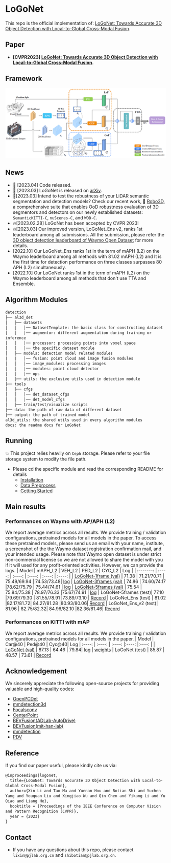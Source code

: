 # LoGoNet
This repo is the official implementation of: [LoGoNet: Towards Accurate 3D Object Detection with Local-to-Global Cross-Modal Fusion](https://arxiv.org/abs/2303.03595). 
## Paper
- **[CVPR2023] [LoGoNet: Towards Accurate 3D Object Detection with Local-to-Global Cross-Modal Fusion](https://arxiv.org/abs/2303.03595).**

## Framework
![image](./docs/figs/logonet.png)

## News
- :dart: [2023.04] Code released.
- :saxophone: [2023.03] LoGoNet is released on [arXiv](https://arxiv.org/abs/2303.03595).
- 🍻[2023.03] Intend to test the robustness of your LiDAR semantic segmentation and detection models? Check our recent work, :robot: [Robo3D](https://github.com/ldkong1205/Robo3D), a comprehensive suite that enables OoD robustness evaluation of 3D segmentors and detectors on our newly established datasets: `SemanticKITTI-C`, `nuScenes-C`, and `WOD-C`.
- 🔥[2023.02.28] LoGoNet has been accepted by CVPR 2023!
- 🔥[2023.03] Our improved version, LoGoNet_Ens v2, ranks 1st leaderboard among all submissions. All the submission, please refer the [3D object detection leaderboard of Waymo Open Dataset](https://waymo.com/open/challenges/2020/3d-detection/) for more details.
- [2022.10] Our LoGoNet_Ens ranks 1st in the term of mAPH (L2) on the Waymo leaderboard among all methods with 81.02 mAPH (L2) and It is the first time for detection performance on three classes surpasses 80 APH (L2) simultaneously. 
- [2022.10] Our LoGoNet ranks 1st in the term of mAPH (L2) on the Waymo leaderboard among all methods that don't use TTA and Ensemble. 

## Algorithm Modules
  ```
  detection
  ├── al3d_det
  │   ├── datasets
  │   │   │── DatasetTemplate: the basic class for constructing dataset
  │   │   │── augmentor: different augmentation during training or inference
  │   │   │── processor: processing points into voxel space
  │   │   │── the specific dataset module
  │   ├── models: detection model related modules
  |   |   │── fusion: point cloud and image fusion modules
  │   │   │── image_modules: processing images
  │   │   │── modules: point cloud detector
  │   │   │── ops
  │   ├── utils: the exclusive utils used in detection module
  ├── tools
  │   ├── cfgs
  │   │   │── det_dataset_cfgs
  │   │   │── det_model_cfgs
  │   ├── train/test/visualize scripts  
  ├── data: the path of raw data of different dataset
  ├── output: the path of trained model
  al3d_utils: the shared utils used in every algorithm modules
  docs: the readme docs for LoGoNet
  ```


## Running
💥 This project relies heavily on `Ceph` storage. Please refer to your file storage system to modify the file path.
- Please cd the specific module and read the corresponding README for details
  - [Installation](docs/INSTALL.md)
  - [Data Preprocess](docs/DATA_PREPROCESS.md)
  - [Getting Started](docs/STARTED.md)


## Main results
### Performances on Waymo with AP/APH (L2)
We report average metrics across all results. We provide training / validation configurations, pretrained models for all models in the paper. To access these pretrained models, please send us an email with your name, institute, a screenshot of the the Waymo dataset registration confirmation mail, and your intended usage. Please note that Waymo open dataset is under strict non-commercial license so we are not allowed to share the model with you if it will used for any profit-oriented activities. However, we can provide the logs. 
|  Model   | mAPH_L2 | VEH_L2 | PED_L2 | CYC_L2 | Log |
|  :-------:  |  :----: |  :----:  |  :----:  |  :----: |  :----:  |
| [LoGoNet-1frame  (val)](detection/tools/cfgs/det_model_cfgs/waymo/LoGoNet-1f.yaml) |  71.38 | 71.21/70.71 | 75.49/69.94 | 74.53/73.48| [log](https://drive.google.com/file/d/13oQETbn33902wy-fcq6qOj2dCM8UHmRT/view?usp=share_link)
| [LoGoNet-3frames (val)](detection/tools/cfgs/det_model_cfgs/waymo/LoGoNet-3f.yaml)  |  74.86 | 74.60/74.17 |78.62/75.79  | 75.44/74.61 | [log](https://drive.google.com/file/d/16-mYTeQsQ9Ku-6BWhhgLPXpUMQouDvjT/view?usp=share_link)
| [LoGoNet-5frames (val)](detection/tools/cfgs/det_model_cfgs/waymo/LoGoNet-5f.yaml)  |  75.54 | 75.84/75.38 | 78.97/76.33 |75.67/74.91  | [log](https://drive.google.com/file/d/1qjBnr0RvuA3QAahi3tUpl5envRLB45Uo/view?usp=share_link)
| LoGoNet-5frames (test)| 77.10 |79.69/79.30 | 81.55/78.91 |73.89/73.10 | [Record](https://waymo.com/open/challenges/entry/?challenge=DETECTION_3D&challengeId=DETECTION_3D)
| LoGoNet_Ens (test) |  81.02 |82.17/81.72| 84.27/81.28 |80.93/80.06| [Record](https://waymo.com/open/challenges/entry/?challenge=DETECTION_3D&challengeId=DETECTION_3D) 
| LoGoNet_Ens_v2 (test)| 81.96 | 82.75/82.32| 84.96/82.10 |82.36/81.46| [Record](https://waymo.com/open/challenges/entry/?challenge=DETECTION_3D&challengeId=DETECTION_3D) 


### Performances on KITTI with mAP
We report average metrics across all results. We provide training / validation configurations, pretrained models for all models in the paper.
|  Model   | Car@40 | Ped@40 | Cyc@40| Log
|  :----:  |  :----:  |  :----:  |:----:  |:----:  |
| [LoGoNet (val)](detection/tools/cfgs/det_model_cfgs/kitti/LoGoNet-kitti.yaml) | 87.13 | 64.46 | 79.84| [log](https://drive.google.com/file/d/1QApkSbgFxwhKpIw7m7Mh3IZnla-_xmG9/view?usp=share_link) \| [weights](https://drive.google.com/file/d/1NMBi-s7bGMDMSslehdKU_GXpFEHE-5T5/view?usp=share_link)
| LoGoNet (test) | 85.87 | 48.57 | 73.61 |  [Record](https://www.cvlibs.net/datasets/kitti/eval_object_detail.php?&result=7e931a9e899c5716eba314a2013901c2685f05df) 

## Acknowledgement
We sincerely appreciate the following open-source projects for providing valuable and high-quality codes: 
- [OpenPCDet](https://github.com/open-mmlab/OpenPCDet)
- [mmdetection3d](https://github.com/open-mmlab/mmdetection3d)
- [Focalsconv](https://github.com/dvlab-research/FocalsConv)
- [CenterPoint](https://github.com/tianweiy/CenterPoint)
- [BEVFusion(ADLab-AutoDrive)](https://github.com/ADLab-AutoDrive/BEVFusion)
- [BEVFusion(mit-han-lab)](https://github.com/mit-han-lab/bevfusion)
- [mmdetection](https://github.com/open-mmlab/mmdetection)
- [PDV](https://github.com/TRAILab/PDV)
## Reference
If you find our paper useful, please kindly cite us via:
```
@inproceedings{logonet,
  title={LoGoNet: Towards Accurate 3D Object Detection with Local-to-Global Cross-Modal Fusion},
  author={Xin Li and Tao Ma and Yuenan Hou and Botian Shi and Yuchen Yang and Youquan Liu and Xingjiao Wu and Qin Chen and Yikang Li and Yu Qiao and Liang He},
  booktitle = {Proceedings of the IEEE Conference on Computer Vision and Pattern Recognition (CVPR)},
  year = {2023}
}
```
## Contact
- If you have any questions about this repo, please contact `lixin@pjlab.org.cn` and `shibotian@pjlab.org.cn`.
